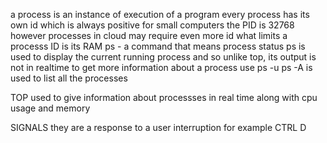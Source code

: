 a process is an instance of execution of a program
every process has its own id which is always positive
for small computers the PID is 32768 however processes in cloud may require even more id
what limits a processs ID is its RAM
ps - a command that means process status
ps is used to display the current running process and so unlike top, its output is not in realtime
to get more information about a process use ps -u
ps -A is used to list all the processes


TOP
used to give information about processses in real time along with cpu usage and memory


SIGNALS
they are a response to a user interruption for example CTRL D
